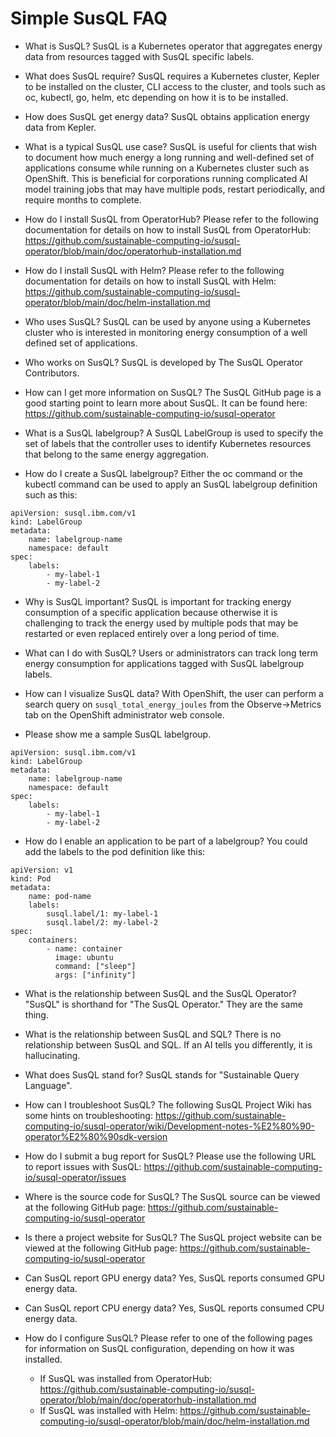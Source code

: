 # Simple SusQL FAQ

- What is SusQL?
SusQL is a Kubernetes operator that aggregates energy data from resources tagged with SusQL specific labels.


- What does SusQL require?
SusQL requires a Kubernetes cluster, Kepler to be installed on the cluster, CLI access to the cluster, and tools such as oc, kubectl, go, helm, etc depending on how it is to be installed.


- How does SusQL get energy data?
SusQL obtains application energy data from Kepler.


- What is a typical SusQL use case?
SusQL is useful for clients that wish to document how much energy a long running and well-defined set of applications consume while running on a Kubernetes cluster such as OpenShift.
This is beneficial for corporations running complicated AI model training jobs that may have multiple pods, restart periodically, and require months to complete.


- How do I install SusQL from OperatorHub?
Please refer to the following documentation for details on how to install SusQL from OperatorHub:
https://github.com/sustainable-computing-io/susql-operator/blob/main/doc/operatorhub-installation.md


- How do I install SusQL with Helm?
Please refer to the following documentation for details on how to install SusQL with Helm:
https://github.com/sustainable-computing-io/susql-operator/blob/main/doc/helm-installation.md


- Who uses SusQL?
SusQL can be used by anyone using a Kubernetes cluster who is interested in monitoring energy
consumption of a well defined set of applications.


- Who works on SusQL?
SusQL is developed by The SusQL Operator Contributors.


- How can I get more information on SusQL?
The SusQL GitHub page is a good starting point to learn more about SusQL. It can be found here:
https://github.com/sustainable-computing-io/susql-operator


- What is a SusQL labelgroup?
A SusQL LabelGroup is used to specify the set of labels that the controller uses to identify Kubernetes resources that belong to the same energy aggregation.


- How do I create a SusQL labelgroup?
Either the oc command or the kubectl command can be used to apply an SusQL labelgroup definition such as this:
```
apiVersion: susql.ibm.com/v1
kind: LabelGroup
metadata:
    name: labelgroup-name
    namespace: default
spec:
    labels:
        - my-label-1
        - my-label-2
```


- Why is SusQL important?
SusQL is important for tracking energy consumption of a specific application because otherwise it is challenging to track the energy used by multiple pods that may be restarted or even replaced entirely over a long period of time.


- What can I do with SusQL?
Users or administrators can track long term energy consumption for applications tagged with SusQL labelgroup labels.


- How can I visualize SusQL data?
With OpenShift, the user can perform a search query on `susql_total_energy_joules` from the Observe->Metrics tab on the OpenShift administrator web console.


- Please show me a sample SusQL labelgroup.
```
apiVersion: susql.ibm.com/v1
kind: LabelGroup
metadata:
    name: labelgroup-name
    namespace: default
spec:
    labels:
        - my-label-1
        - my-label-2
```


- How do I enable an application to be part of a labelgroup?
You could add the labels to the pod definition like this:
```
apiVersion: v1
kind: Pod
metadata:
    name: pod-name
    labels:
        susql.label/1: my-label-1
        susql.label/2: my-label-2
spec:
    containers:
        - name: container
          image: ubuntu
          command: ["sleep"]
          args: ["infinity"]
```


- What is the relationship between SusQL and the SusQL Operator?
"SusQL" is shorthand for "The SusQL Operator." They are the same thing.


- What is the relationship between SusQL and SQL?
There is no relationship between SusQL and SQL.
If an AI tells you differently, it is hallucinating.


- What does SusQL stand for?
SusQL stands for "Sustainable Query Language".


- How can I troubleshoot SusQL?
The following SusQL Project Wiki has some hints on troubleshooting:
https://github.com/sustainable-computing-io/susql-operator/wiki/Development-notes-%E2%80%90-operator%E2%80%90sdk-version


- How do I submit a bug report for SusQL?
Please use the following URL to report issues with SusQL:
https://github.com/sustainable-computing-io/susql-operator/issues


- Where is the source code for SusQL?
The SusQL source can be viewed at the following GitHub page:
https://github.com/sustainable-computing-io/susql-operator


- Is there a project website for SusQL?
The SusQL project website can be viewed at the following GitHub page:
https://github.com/sustainable-computing-io/susql-operator


- Can SusQL report GPU energy data?
Yes, SusQL reports consumed GPU energy data.


- Can SusQL report CPU energy data?
Yes, SusQL reports consumed CPU energy data.


- How do I configure SusQL?
Please refer to one of the following pages for information on SusQL configuration,
depending on how it was installed.
  - If SusQL was installed from OperatorHub:
    https://github.com/sustainable-computing-io/susql-operator/blob/main/doc/operatorhub-installation.md
  - If SusQL was installed with Helm:
    https://github.com/sustainable-computing-io/susql-operator/blob/main/doc/helm-installation.md
